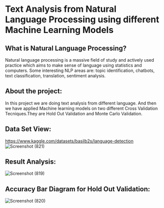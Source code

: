 # Text Analysis from Natural Language Processing using different Machine Learning Models


## What is Natural Language Processing?
Natural language processing is a massive field of study and actively used practice which aims to make sense of language using statistics and computers. Some interesting NLP areas  are: topic identification, chatbots, text classification, translation, sentiment analysis.

## About the project:
In this project we are doing text analysis from different language. And then we have applied Machine learning models on two different Cross Validation Tecniques.They are Hold Out Validation and Monte Carlo Validation.

## Data Set View:
 https://www.kaggle.com/datasets/basilb2s/language-detection
![Screenshot (821)](https://github.com/Sadiatumpa60/NLP/assets/131945108/6386e0a7-4b8f-4140-9b8a-737416d78ed1)

## Result Analysis:
![Screenshot (819)](https://github.com/Sadiatumpa60/NLP/assets/131945108/be8d3b94-b39a-40dd-88ea-e83e05ef250e)

## Accuracy Bar Diagram for Hold Out Validation:
![Screenshot (820)](https://github.com/Sadiatumpa60/NLP/assets/131945108/a795833f-db91-4bfb-960a-07d06519e290)











